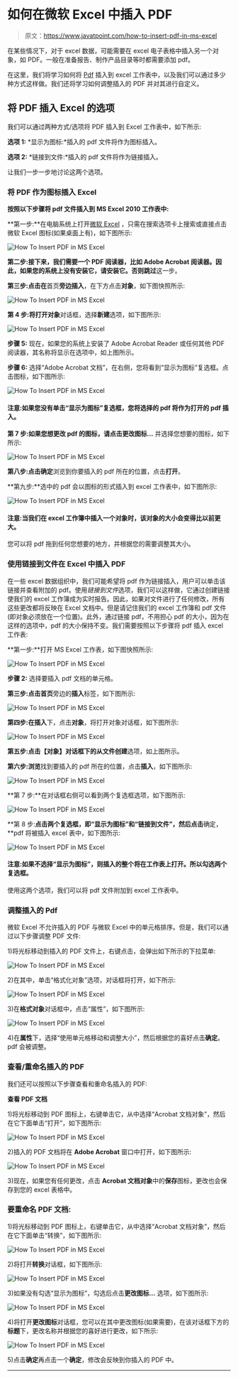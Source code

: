 # 如何在微软 Excel 中插入 PDF

> 原文：<https://www.javatpoint.com/how-to-insert-pdf-in-ms-excel>

在某些情况下，对于 excel 数据，可能需要在 excel 电子表格中插入另一个对象，如 PDF。一般在准备报告、制作产品目录等时都需要添加 pdf。

在这里，我们将学习如何将 [Pdf](https://www.javatpoint.com/pdf) 插入到 excel 工作表中，以及我们可以通过多少种方式这样做。我们还将学习如何调整插入的 PDF 并对其进行自定义。

## 将 PDF 插入 Excel 的选项

我们可以通过两种方式/选项将 PDF 插入到 Excel 工作表中，如下所示:

**选项 1:** *显示为图标:*插入的 pdf 文件将作为图标插入。

**选项 2:** *链接到文件:*插入的 pdf 文件将作为链接插入。

让我们一步一步地讨论这两个选项。

### 将 PDF 作为图标插入 Excel

**按照以下步骤将 pdf 文件插入到 MS Excel 2010 工作表中:**

**第一步:**在电脑系统上打开[微软 Excel](https://www.javatpoint.com/excel-tutorial) ，只需在搜索选项卡上搜索或直接点击微软 Excel 图标(如果桌面上有)，如下图所示:

![How To Insert PDF in MS Excel](img/58158d3a3867437b4418e9e1e2fe77e8.png)

**第二步:**接下来，我们需要一个 **PDF 阅读器**，比如 **Adobe Acrobat 阅读器**。因此，如果您的系统上没有安装它，请安装它。否则**跳过**这一步。

**第三步:**点击**在**首页**旁边插入**，在下方点击**对象**，如下图快照所示:

![How To Insert PDF in MS Excel](img/aa1f5c541d6dec8196d799b02a509eac.png)

**第 4 步:**将打开**对象**对话框，选择**新建**选项，如下图所示:

![How To Insert PDF in MS Excel](img/0c770aa4cb30dc2f9d6a357ac924e99b.png)

**步骤 5:** 现在，如果您的系统上安装了 Adobe Acrobat Reader 或任何其他 PDF 阅读器，其名称将显示在选项中，如上图所示。

**步骤 6:** 选择“Adobe Acrobat 文档”，在右侧，您将看到“显示为图标”复选框。点击图标，如下图所示:

![How To Insert PDF in MS Excel](img/78ddbc7d215509420f742f6600b75b0a.png)

#### 注意:如果您没有单击“显示为图标”复选框，您将选择的 pdf 将作为打开的 pdf 插入。

**第 7 步:**如果您想更改 pdf 的图标，请点击**更改图标…** 并选择您想要的图标，如下所示:

![How To Insert PDF in MS Excel](img/d1356002d4666a4feadca57e002af511.png)

**第八步:**点击**确定**浏览到你要插入的 pdf 所在的位置，点击**打开**。

**第九步:**选中的 pdf 会以图标的形式插入到 excel 工作表中，如下图所示:

![How To Insert PDF in MS Excel](img/0d9557fb664f71a3cecb97ff56a01883.png)

#### 注意:当我们在 excel 工作簿中插入一个对象时，该对象的大小会变得比以前更大。

您可以将 pdf 拖到任何您想要的地方，并根据您的需要调整其大小。

### 使用链接到文件在 Excel 中插入 PDF

在一些 excel 数据组织中，我们可能希望将 pdf 作为链接插入，用户可以单击该链接并查看附加的 pdf。使用*链接到文件*选项，我们可以这样做，它通过创建链接使我们的 excel 工作簿成为实时报告。因此，如果对文件进行了任何修改，所有这些更改都将反映在 Excel 文档中。但是请记住我们的 excel 工作簿和 pdf 文件(即对象必须放在一个位置)。此外，通过链接 pdf，不用担心 pdf 的大小，因为在这样的选项中，pdf 的大小保持不变。我们需要按照以下步骤将 pdf 插入 excel 工作表:

**第一步:**打开 MS Excel 工作表，如下图快照所示:

![How To Insert PDF in MS Excel](img/b97b21cfc0de8aaa956623d88b147dfc.png)

**步骤 2:** 选择要插入 pdf 文档的单元格。

**第三步:**点击**首页**旁边的**插入**标签，如下图所示:

![How To Insert PDF in MS Excel](img/c1e909934b54d32db25831f53633a7ba.png)

**第四步:**在**插入**下，点击**对象**，将打开对象对话框，如下图所示:

![How To Insert PDF in MS Excel](img/b24a5907bcd11e93a55231d590d80779.png)

**第五步:**点击【对象】对话框下的**从文件创建**选项，如上图所示。

**第六步:浏览**找到要插入的 pdf 所在的位置，点击**插入**，如下图所示:

![How To Insert PDF in MS Excel](img/702529df9bbccaf7953e0b4545347ac3.png)

**第 7 步:**在对话框右侧可以看到两个复选框选项，如下图所示:

![How To Insert PDF in MS Excel](img/cc3e0c9826d28732eaff0e7f1afd9d05.png)

**第 8 步:**点击两个复选框，即“显示为图标”和“链接到文件”，然后点击**确定，**pdf 将被插入 excel 表中，如下图所示:

![How To Insert PDF in MS Excel](img/7c99edc4b8678da0c1dc93b6c57eb863.png)

#### 注意:如果不选择“显示为图标”，则插入的整个将在工作表上打开。所以勾选两个复选框。

使用这两个选项，我们可以将 pdf 文件附加到 excel 工作表中。

### 调整插入的 Pdf

微软 Excel 不允许插入的 PDF 与微软 Excel 中的单元格排序。但是，我们可以通过以下步骤调整 PDF 文件:

1)将光标移动到插入的 PDF 文件上，右键点击，会弹出如下所示的下拉菜单:

![How To Insert PDF in MS Excel](img/9afe5b958bbc0fd112c1ea8f721a1b39.png)

2)在其中，单击“格式化对象”选项，对话框将打开，如下所示:

![How To Insert PDF in MS Excel](img/2c4c688b5e0eb9e925572ebe41432f29.png)

3)在**格式对象**对话框中，点击“属性”，如下图所示:

![How To Insert PDF in MS Excel](img/1b165f422910b4366afb7ba12a8107ea.png)

4)在**属性**下，选择“使用单元格移动和调整大小”，然后根据您的喜好点击**确定**。pdf 会被调整。

### 查看/重命名插入的 PDF

我们还可以按照以下步骤查看和重命名插入的 PDF:

**查看 PDF 文档**

1)将光标移动到 PDF 图标上，右键单击它，从中选择“Acrobat 文档对象”，然后在它下面单击“打开”，如下图所示:

![How To Insert PDF in MS Excel](img/09e55ad2a09413e8b8283ff411bb575c.png)

2)插入的 PDF 文档将在 **Adobe Acrobat** 窗口中打开，如下图所示:

![How To Insert PDF in MS Excel](img/2e6a6f6e9a347c28dc6bf92fc7d25403.png)

3)现在，如果您有任何更改，点击 **Acrobat 文档对象**中的**保存**图标，更改也会保存到您的 excel 表格中。

### 要重命名 PDF 文档:

1)将光标移动到 PDF 图标上，右键单击它，从中选择“Acrobat 文档对象”，然后在它下面单击“转换”，如下图所示:

![How To Insert PDF in MS Excel](img/b618c662cc66f4ca8f060a6ac084be80.png)

2)将打开**转换**对话框，如下图所示:

![How To Insert PDF in MS Excel](img/f19f14664136261884ec6d1131ca9cea.png)

3)如果没有勾选“显示为图标”，勾选后点击**更改图标…** 选项，如下图所示:

![How To Insert PDF in MS Excel](img/ac1fe1dcdd43854cca630bbef1a59343.png)

4)将打开**更改图标**对话框，您可以在其中更改图标(如果需要)，在该对话框下方的**标题**下，更改名称并根据您的喜好进行更改，如下所示:

![How To Insert PDF in MS Excel](img/c2fc2681feefe673f21e148599e8d36c.png)

5)点击**确定**再点击一个**确定**，修改会反映到你插入的 PDF 中。

* * *